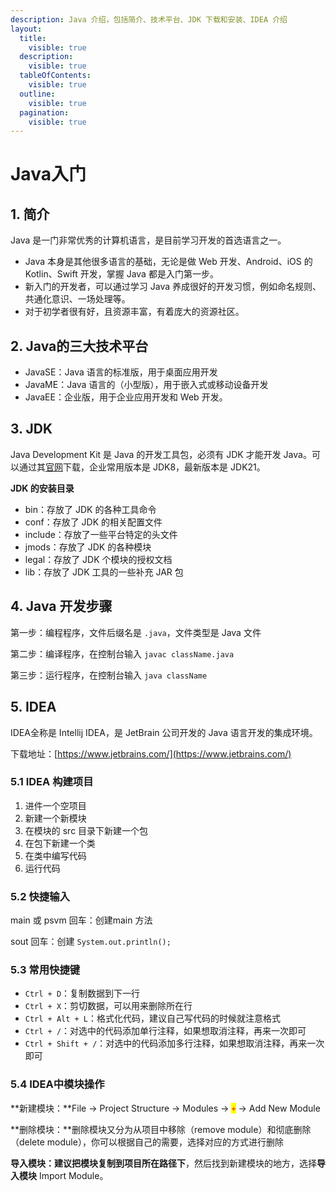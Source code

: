 ```yaml
---
description: Java 介绍，包括简介、技术平台、JDK 下载和安装、IDEA 介绍
layout:
  title:
    visible: true
  description:
    visible: true
  tableOfContents:
    visible: true
  outline:
    visible: true
  pagination:
    visible: true
---
```


# Java入门

## 1. 简介

Java 是一门非常优秀的计算机语言，是目前学习开发的首选语言之一。

* Java 本身是其他很多语言的基础，无论是做 Web 开发、Android、iOS 的 Kotlin、Swift 开发，掌握 Java 都是入门第一步。
* 新入门的开发者，可以通过学习 Java 养成很好的开发习惯，例如命名规则、共通化意识、一场处理等。
* 对于初学者很有好，且资源丰富，有着庞大的资源社区。

## 2. Java的三大技术平台

* JavaSE：Java 语言的标准版，用于桌面应用开发
* JavaME：Java 语言的（小型版），用于嵌入式或移动设备开发
* JavaEE：企业版，用于企业应用开发和 Web 开发。

## 3. JDK

Java Development Kit 是 Java 的开发工具包，必须有 JDK 才能开发 Java。可以通过其[官网](https://www.oracle.com/cn/java/technologies/downloads/#java21)下载，企业常用版本是 JDK8，最新版本是 JDK21。

**JDK 的安装目录**

* bin：存放了 JDK 的各种工具命令
* conf：存放了 JDK 的相关配置文件
* include：存放了一些平台特定的头文件
* jmods：存放了 JDK 的各种模块
* legal：存放了 JDK 个模块的授权文档
* lib：存放了 JDK 工具的一些补充 JAR 包

## 4. Java 开发步骤

第一步：编程程序，文件后缀名是 `.java`，文件类型是 Java 文件

第二步：编译程序，在控制台输入 `javac className.java`

第三步：运行程序，在控制台输入 `java className`



## 5. IDEA

IDEA全称是 Intellij IDEA，是 JetBrain 公司开发的 Java 语言开发的集成环境。

下载地址：[https://www.jetbrains.com/](https://www.jetbrains.com/)

### 5.1 IDEA 构建项目

1. 进件一个空项目
2. 新建一个新模块
3. 在模块的 src 目录下新建一个包
4. 在包下新建一个类
5. 在类中编写代码
6. 运行代码

### 5.2 快捷输入

main 或 psvm 回车：创建main 方法

sout 回车：创建 `System.out.println();`

### 5.3 常用快捷键

* `Ctrl + D`：复制数据到下一行
* `Ctrl + X`：剪切数据，可以用来删除所在行
* `Ctrl + Alt + L`：格式化代码，建议自己写代码的时候就注意格式
* `Ctrl + /`：对选中的代码添加单行注释，如果想取消注释，再来一次即可
* `Ctrl + Shift + /`：对选中的代码添加多行注释，如果想取消注释，再来一次即可

### **5.4 IDEA中模块操作**

**新建模块：**File → Project Structure → Modules → <mark style="color:red;">`+`</mark> → Add New Module

**删除模块：**删除模块又分为从项目中移除（remove module）和彻底删除（delete module），你可以根据自己的需要，选择对应的方式进行删除

**导入模块：建议把模块复制到项目所在路径下**，然后找到新建模块的地方，选择**导入模块** Import Module。
